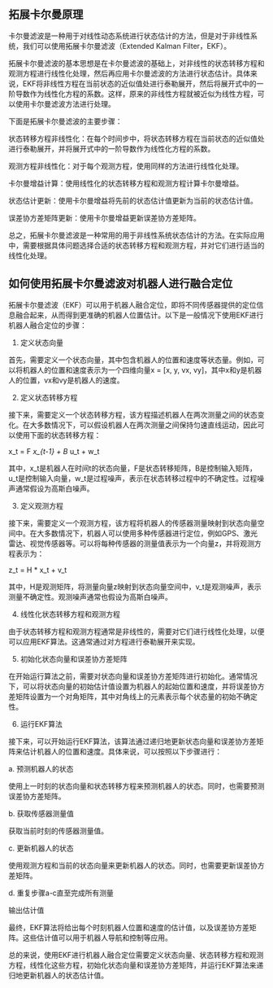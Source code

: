 ## 拓展卡尔曼原理

卡尔曼滤波是一种用于对线性动态系统进行状态估计的方法，但是对于非线性系统，我们可以使用拓展卡尔曼滤波（Extended Kalman Filter，EKF）。

拓展卡尔曼滤波的基本思想是在卡尔曼滤波的基础上，对非线性的状态转移方程和观测方程进行线性化处理，然后再应用卡尔曼滤波的方法进行状态估计。具体来说，EKF将非线性方程在当前状态的近似值处进行泰勒展开，然后将展开式中的一阶导数作为线性化方程的系数。这样，原来的非线性方程就被近似为线性方程，可以使用卡尔曼滤波方法进行处理。

下面是拓展卡尔曼滤波的主要步骤：

状态转移方程非线性化：在每个时间步中，将状态转移方程在当前状态的近似值处进行泰勒展开，并将展开式中的一阶导数作为线性化方程的系数。

观测方程非线性化：对于每个观测方程，使用同样的方法进行线性化处理。

卡尔曼增益计算：使用线性化的状态转移方程和观测方程计算卡尔曼增益。

状态估计更新：使用卡尔曼增益将先前的状态估计值更新为当前的状态估计值。

误差协方差矩阵更新：使用卡尔曼增益更新误差协方差矩阵。

总之，拓展卡尔曼滤波是一种常用的用于非线性系统状态估计的方法。在实际应用中，需要根据具体问题选择合适的状态转移方程和观测方程，并对它们进行适当的线性化处理。

## 如何使用拓展卡尔曼滤波对机器人进行融合定位

拓展卡尔曼滤波（EKF）可以用于机器人融合定位，即将不同传感器提供的定位信息融合起来，从而得到更准确的机器人位置估计。以下是一般情况下使用EKF进行机器人融合定位的步骤：

1. 定义状态向量

首先，需要定义一个状态向量，其中包含机器人的位置和速度等状态量。例如，可以将机器人的位置和速度表示为一个四维向量x = [x, y, vx, vy]，其中x和y是机器人的位置，vx和vy是机器人的速度。

2. 定义状态转移方程

接下来，需要定义一个状态转移方程，该方程描述机器人在两次测量之间的状态变化。在大多数情况下，可以假设机器人在两次测量之间保持匀速直线运动，因此可以使用下面的状态转移方程：

x_t = F *x_{t-1} + B* u_t + w_t

其中，x_t是机器人在时间t的状态向量，F是状态转移矩阵，B是控制输入矩阵，u_t是控制输入向量，w_t是过程噪声，表示在状态转移过程中的不确定性。过程噪声通常假设为高斯白噪声。

3. 定义观测方程

接下来，需要定义一个观测方程，该方程将机器人的传感器测量映射到状态向量空间中。在大多数情况下，机器人可以使用多种传感器进行定位，例如GPS、激光雷达、视觉传感器等。可以将每种传感器的测量值表示为一个向量z，并将观测方程表示为：

z_t = H * x_t + v_t

其中，H是观测矩阵，将测量向量z映射到状态向量空间中，v_t是观测噪声，表示测量不确定性。观测噪声通常也假设为高斯白噪声。

4. 线性化状态转移方程和观测方程

由于状态转移方程和观测方程通常是非线性的，需要对它们进行线性化处理，以便可以应用EKF算法。这通常通过对方程进行泰勒展开来实现。

5. 初始化状态向量和误差协方差矩阵

在开始运行算法之前，需要对状态向量和误差协方差矩阵进行初始化。通常情况下，可以将状态向量的初始估计值设置为机器人的起始位置和速度，并将误差协方差矩阵设置为一个对角矩阵，其中对角线上的元素表示每个状态量的初始不确定性。

6. 运行EKF算法

接下来，可以开始运行EKF算法，该算法通过递归地更新状态向量和误差协方差矩阵来估计机器人的位置和速度。具体来说，可以按照以下步骤进行：

a. 预测机器人的状态

使用上一时刻的状态向量和状态转移方程来预测机器人的状态。同时，也需要预测误差协方差矩阵。

b. 获取传感器测量值

获取当前时刻的传感器测量值。

c. 更新机器人的状态

使用观测方程和当前的状态向量来更新机器人的状态。同时，也需要更新误差协方差矩阵。

d. 重复步骤a-c直至完成所有测量

输出估计值

最终，EKF算法将给出每个时刻机器人位置和速度的估计值，以及误差协方差矩阵。这些估计值可以用于机器人导航和控制等应用。

总的来说，使用EKF进行机器人融合定位需要定义状态向量、状态转移方程和观测方程，线性化这些方程，初始化状态向量和误差协方差矩阵，并运行EKF算法来递归地更新机器人的状态估计值。
